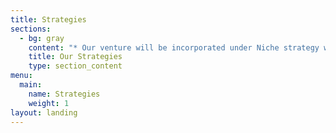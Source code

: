 ```yaml
---
title: Strategies
sections:
  - bg: gray
    content: "* Our venture will be incorporated under Niche strategy where our goal is to target a\rspecific group of people who shows interests to participate in any kinds of traditional\ror college events. And we can also provide volunteer work who have interest in\r organizing and managing events.\n\n\n\n* Our venture is not a competition for the association who are organizing these events \rcurrently from the college, the main aim of our venture is to expand the boundaries\r between the students and the community."
    title: Our Strategies
    type: section_content
menu:
  main:
    name: Strategies
    weight: 1
layout: landing
---
```


